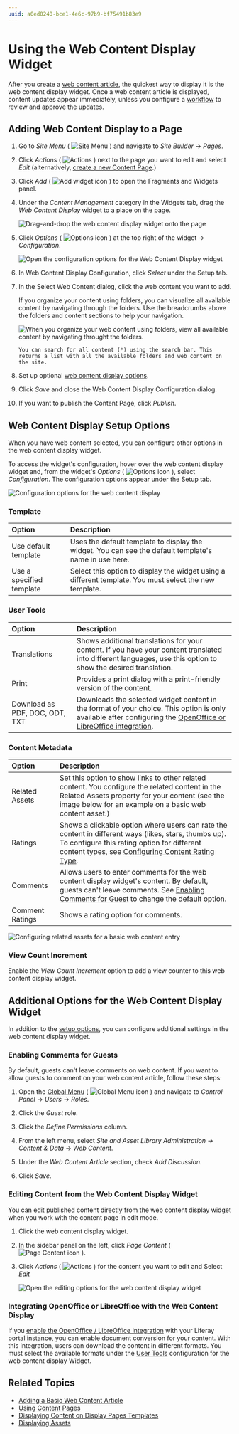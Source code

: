 ```yaml
---
uuid: a0ed0240-bce1-4e6c-97b9-bf75491b83e9
---
```

# Using the Web Content Display Widget

After you create a [web content article](../../../content-authoring-and-management/web-content/web-content-articles/adding-a-basic-web-content-article.md), the quickest way to display it is the web content display widget. Once a web content article is displayed, content updates appear immediately, unless you configure a [workflow](../../../process-automation/workflow/introduction-to-workflow.md) to review and approve the updates.

## Adding Web Content Display to a Page

1. Go to *Site Menu* ( ![Site Menu](../../../images/icon-product-menu.png) ) and navigate to *Site Builder* &rarr; *Pages*.

1. Click *Actions* ( ![Actions](../../../images/icon-actions.png) ) next to the page you want to edit and select *Edit* (alternatively, [create a new Content Page](../../creating-pages/adding-pages/adding-a-page-to-a-site.md).)

1. Click *Add* ( ![Add widget icon](../../../images/icon-add-widget.png) ) to open the Fragments and Widgets panel.

1. Under the *Content Management* category in the Widgets tab, drag the *Web Content Display* widget to a place on the page.

    ![Drag-and-drop the web content display widget onto the page](./using-the-web-content-display-widget/images/01.png)

1. Click *Options* ( ![Options icon](../../../images/icon-app-options.png) ) at the top right of the widget &rarr; *Configuration*.

    ![Open the configuration options for the Web Content Display widget](./using-the-web-content-display-widget/images/02.gif)

1. In Web Content Display Configuration, click *Select* under the Setup tab.

1. In the Select Web Content dialog, click the web content you want to add.

   If you organize your content using folders, you can visualize all available content by navigating through the folders. Use the breadcrumbs above the folders and content sections to help your navigation.

   ![When you organize your web content using folders, view all available content by navigating throught the folders.](./using-the-web-content-display-widget/images/03.png)

   ```{tip}
   You can search for all content (*) using the search bar. This returns a list with all the available folders and web content on the site.
   ```

1. Set up optional [web content display options](#web-content-display-setup-options).

1. Click *Save* and close the Web Content Display Configuration dialog.

1. If you want to publish the Content Page, click *Publish*.

## Web Content Display Setup Options

When you have web content selected, you can configure other options in the web content display widget.

To access the widget's configuration, hover over the web content display widget and, from the widget's *Options* ( ![Options icon](../../../images/icon-widget-options.png) ), select *Configuration*. The configuration options appear under the Setup tab.

![Configuration options for the web content display](./using-the-web-content-display-widget/images/04.png)

### Template

| Option | Description |
| :--- | :--- |
| Use default template | Uses the default template to display the widget. You can see the default template's name in use here. |
| Use a specified template | Select this option to display the widget using a different template. You must select the new template. |

### User Tools

| Option | Description |
| :--- | :--- |
| Translations | Shows additional translations for your content. If you have your content translated into different languages, use this option to show the desired translation. |
| Print | Provides a print dialog with a print-friendly version of the content. |
| Download as PDF, DOC, ODT, TXT | Downloads the selected widget content in the format of your choice. This option is only available after configuring the [OpenOffice or LibreOffice integration](#integrating-open-office-or-libre-office-with-the-web-content-display). |

### Content Metadata

| Option | Description |
| :--- | :--- |
| Related Assets | Set this option to show links to other related content. You configure the related content in the Related Assets property for your content (see the image below for an example on a basic web content asset.) |
| Ratings | Shows a clickable option where users can rate the content in different ways (likes, stars, thumbs up). To configure this rating option for different content types, see [Configuring Content Rating Type](../../../site-building/site-settings/site-content-configurations/configuring-content-rating-type.md). |
| Comments | Allows users to enter comments for the web content display widget's content. By default, guests can't leave comments. See [Enabling Comments for Guest](#enabling-comments-for-guests) to change the default option. |
| Comment Ratings | Shows a rating option for comments. |

![Configuring related assets for a basic web content entry](./using-the-web-content-display-widget/images/05.png)

### View Count Increment

Enable the *View Count Increment* option to add a view counter to this web content display widget.

## Additional Options for the Web Content Display Widget

In addition to the [setup options](#web-content-display-setup-options), you can configure additional settings in the web content display widget.

### Enabling Comments for Guests

By default, guests can't leave comments on web content. If you want to allow guests to comment on your web content article, follow these steps:

1. Open the [Global Menu](../../../getting-started/navigating-dxp.md) ( ![Global Menu icon](../../../images/icon-applications-menu.png) ) and navigate to *Control Panel* &rarr; *Users* &rarr; *Roles*.

1. Click the *Guest* role.

1. Click the *Define Permissions* column.

1. From the left menu, select *Site and Asset Library Administration* &rarr; *Content & Data* &rarr; *Web Content*.

1. Under the *Web Content Article* section, check *Add Discussion*.

1. Click *Save*.

### Editing Content from the Web Content Display Widget

You can edit published content directly from the web content display widget when you work with the content page in edit mode.

1. Click the web content display widget.

1. In the sidebar panel on the left, click *Page Content* ( ![Page Content icon](../../../images/icon-paperclip.png) ).

1. Click *Actions* ( ![Actions](../../../images/icon-actions.png) ) for the content you want to edit and Select *Edit*

    ![Open the editing options for the web content display widget](./using-the-web-content-display-widget/images/06.png)

### Integrating OpenOffice or LibreOffice with the Web Content Display

If you [enable the OpenOffice / LibreOffice integration](../../../content-authoring-and-management/documents-and-media/devops/enabling-openoffice-libreoffice-integration.md) with your Liferay portal instance, you can enable document conversion for your content. With this integration, users can download the content in different formats. You must select the available formats under the [User Tools](#user-tools) configuration for the web content display Widget.

## Related Topics

- [Adding a Basic Web Content Article](../../../content-authoring-and-management/web-content/web-content-articles/adding-a-basic-web-content-article.md)
- [Using Content Pages](../../../site-building/creating-pages/using-content-pages.md)
- [Displaying Content on Display Pages Templates](../using-display-page-templates.md)
- [Displaying Assets](../using-the-asset-publisher-widget/displaying-assets-using-the-asset-publisher-widget.md)
